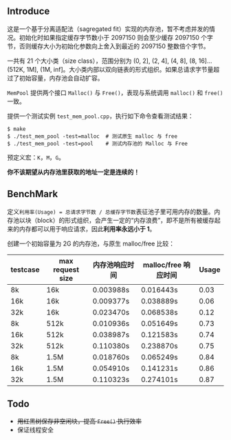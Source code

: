 ## Introduce

这是一个基于分离适配法（sagregated fit）实现的内存池，暂不考虑并发的情况。初始化时如果指定缓存字节数小于 2097150 则会至少缓存 2097150 个字节，否则缓存大小为初始化参数向上舍入到最近的 2097150 整数倍个字节。

一共有 21 个大小类（size class），范围分别为 (0, 2], (2, 4], (4, 8], (8, 16]...(512K, 1M], (1M, inf]。大小类内部以双向链表的形式组织。如果总请求字节量超过了初始容量，内存池会自动扩容。

`MemPool` 提供两个接口 `Malloc()` 与 `Free()`，表现与系统调用 `malloc()` 和 `free()` 一致。

提供一个测试实例 `test_mem_pool.cpp`，执行如下命令查看测试结果：

```shell
$ make
$ ./test_mem_pool -test=malloc  # 测试原生 malloc 与 free
$ ./test_mem_pool -test=pool    # 测试内存池的 Malloc 与 Free
```

预定义宏：`K`，`M`，`G`。

**你不该期望从内存池里获取的地址一定是连续的！**

## BenchMark

定义`利用率(Usage) = 总请求字节数 / 总缓存字节数`表征池子里可用内存的数量。内存池以块（block）的形式组织，会产生一定的“内存浪费”，即不是所有被缓存起来的内存都可以用于响应请求，因此**利用率永远小于 1**。

创建一个初始容量为 2G 的内存池，与原生 malloc/free 比较：

| testcase | max request size | 内存池响应时间 | malloc/free 响应时间 | Usage |
|  ----  | ----  | ---- | ---- | ---- |
| 8k | 16k | 0.003988s | 0.016443s | 0.03 | 
| 16k | 16k | 0.009377s | 0.038889s | 0.06 |
| 32k | 16k | 0.023470s | 0.068538s | 0.12 |
| 8k | 512k | 0.010936s | 0.051649s | 0.73 |
| 16k | 512k | 0.038987s | 0.121583s | 0.74 |
| 32k | 512k | 0.110380s | 0.238870s | 0.75 |
| 8k | 1.5M | 0.018760s | 0.065249s | 0.84 |
| 16k | 1.5M | 0.054910s | 0.141231s | 0.86 |
| 32k | 1.5M | 0.110323s | 0.274101s | 0.87 |



## Todo

- ~~用红黑树保存非空闲块，提高 `Free()` 执行效率~~
- 保证线程安全


